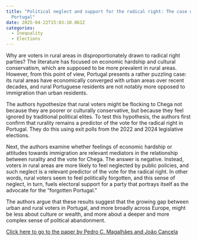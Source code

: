 ```yaml
---
title: "Political neglect and support for the radical right: The case of rural
  Portugal"
date: 2025-04-22T15:03:10.061Z
categories:
  - Inequality
  - Elections
---
```

Why are voters in rural areas in disproportionately drawn to radical right parties? The literature has focused on economic hardship and cultural conservatism, which are supposed to be more prevalent in rural areas. However, from this point of view, Portugal presents a rather puzzling case: its rural areas have economically converged with urban areas over recent decades, and rural Portuguese residents are not notably more opposed to immigration than urban residents. 


The authors hypothesize that rural voters might be flocking to Chega not because they are poorer or culturally conservative, but because they feel ignored by traditional political elites. To test this hypothesis, the authors first confirm that rurality remains a predictor of the vote for the radical right in Portugal. They do this using exit polls from the 2022 and 2024 legislative elections. 


Next, the authors examine whether feelings of economic hardship or attitudes towards immigration are relevant mediators in the relationship between rurality and the vote for Chega. The answer is negative. Instead, voters in rural areas are more likely to feel neglected by public policies, and such neglect is a relevant predictor of the vote for the radical right. In other words, rural voters seem to feel politically forgotten, and this sense of neglect, in turn, fuels electoral support for a party that portrays itself as the advocate for the “forgotten Portugal.”


The authors argue that these results suggest that the growing gap between urban and rural voters in Portugal, and more broadly across Europe, might be less about culture or wealth, and more about a deeper and more complex sense of political abandonment. 

[Click here to go to the paper by Pedro C. Magalhães and João Cancela](https://www.sciencedirect.com/science/article/pii/S0962629824001732)